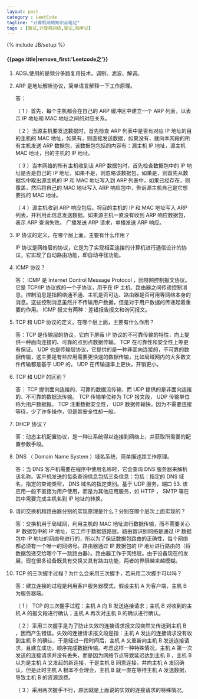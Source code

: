 ```yaml
---
layout: post
category : LeetCode
tagline: "计算机网络知识点笔记"
tags : [面试,计算机网络,笔记,随手记]
---
```

{% include JB/setup %}

<h4>{{page.title|remove_first:'Leetcode之'}}</h4>

1. ADSL使用的是频分多路复用技术。调制、滤波、解调。

2. ARP 是地址解析协议，简单语言解释一下工作原理。

	答：

	（ 1 ）首先，每个主机都会在自己的 ARP 缓冲区中建立一个 ARP 列表，以表示 IP 地址和 MAC 地址之间的对应关系。

	（ 2 ）当源主机要发送数据时，首先检查 ARP 列表中是否有对应 IP 地址的目的主机的 MAC 地址，如果有，则直接发送数据，如果没有，就向本网段的所有主机发送 ARP 数据包，该数据包包括的内容有：源主机 IP 地址，源主机 MAC 地址，目的主机的 IP 地址。

	（ 3 ）当本网络的所有主机收到该 ARP 数据包时，首先检查数据包中的 IP 地址是否是自己的 IP 地址，如果不是，则忽略该数据包，如果是，则首先从数据包中取出源主机的 IP 和 MAC 地址写入到 ARP 列表中，如果已经存在，则覆盖，然后将自己的 MAC 地址写入 ARP 响应包中，告诉源主机自己是它想要找的 MAC 地址。

	（ 4 ）源主机收到 ARP 响应包后。将目的主机的 IP 和 MAC 地址写入 ARP 列表，并利用此信息发送数据。如果源主机一直没有收到 ARP 响应数据包，表示 ARP 查询失败。
	广播发送 ARP 请求，单播发送 ARP 响应。  

3. IP 协议的定义，在哪个层上面，主要有什么作用？ 
	
	 IP 协议是网络层的协议，它是为了实现相互连接的计算机进行通信设计的协议，它实现了自动路由功能，即自动寻径功能。 

4. ICMP 协议？

	答： ICMP 是 Internet Control Message Protocol ，因特网控制报文协议。它是 TCP/IP 协议族的一个子协议，用于在 IP 主机、路由器之间传递控制消息。控制消息是指网络通不通、主机是否可达、路由器是否可用等网络本身的消息。这些控制消息虽然并不传输用户数据，但是对于用户数据的传递起着重要的作用。 ICMP 报文有两种：差错报告报文和询问报文。 

5. TCP 和 UDP 协议的定义，在哪个层上面，主要有什么作用？ 

	答：TCP 是传输层的协议，它向下屏蔽 IP 协议的不可靠传输的特性，向上提供一种面向连接的、可靠的点到点数据传输。 TCP 在可靠性和安全性上等更有保证。 UDP 也是传输层协议，它提供的是一种非面向连接的，不可靠的数据传输，这主要是有些应用需要更快速的数据传输，比如局域网内的大多数文件传输都是基于 UDP 的。 UDP 在传输速率上更快，开销更小。

8. TCP 和 UDP 的区别？

	答： TCP 提供面向连接的、可靠的数据流传输，而 UDP 提供的是非面向连接的、不可靠的数据流传输。 TCP 传输单位称为 TCP 报文段， UDP 传输单位称为用户数据报。 TCP 注重数据安全性， UDP 数据传输快，因为不需要连接等待，少了许多操作，但是其安全性却一般。 

6.  DHCP 协议？

	答：动态主机配置协议，是一种让系统得以连接到网络上，并获取所需要的配置参数手段。

7. DNS （ Domain Name System ）域名系统，简单描述其工作原理。

	答：当 DNS 客户机需要在程序中使用名称时，它会查询 DNS 服务器来解析该名称。客户机发送的每条查询信息包括三条信息：包括：指定的 DNS 域名，指定的查询类型， DNS 域名的指定类别。基于 UDP 服务，端口 53. 该应用一般不直接为用户使用，而是为其他应用服务，如 HTTP ， SMTP 等在其中需要完成主机名到 IP 地址的转换。

8. 请问交换机和路由器分别的实现原理是什么？分别在哪个层次上面实现的？

	答：交换机用于局域网，利用主机的 MAC 地址进行数据传输，而不需要关心 IP 数据包中的 IP 地址，它工作于数据链路层。路由器识别网络是通过 IP 数据包中 IP 地址的网络号进行的，所以为了保证数据包路由的正确性，每个网络都必须有一个唯一的网络号。路由器通过 IP 数据包的 IP 地址进行路由的（将数据包递交给哪个下一跳路由器）。路由器工作于网络层。由于设备现在的发展，现在很多设备既具有交换又具有路由功能，两者的界限越来越模糊。 

9. TCP 的三次握手过程？为什么会采用三次握手，若采用二次握手可以吗？

	答：建立连接的过程是利用客户服务器模式，假设主机 A 为客户端，主机 B 为服务器端。

	（ 1 ） TCP 的三次握手过程：主机 A 向 B 发送连接请求；主机 B 对收到的主机 A 的报文段进行确认；主机 A 再次对主机 B 的确认进行确认。

	（ 2 ）采用三次握手是为了防止失效的连接请求报文段突然又传送到主机 B ，因而产生错误。失效的连接请求报文段是指：主机 A 发出的连接请求没有收到主机 B 的确认，于是经过一段时间后，主机 A 又重新向主机 B 发送连接请求，且建立成功，顺序完成数据传输。考虑这样一种特殊情况，主机 A 第一次发送的连接请求并没有丢失，而是因为网络节点导致延迟达到主机 B ，主机 B 以为是主机 A 又发起的新连接，于是主机 B 同意连接，并向主机 A 发回确认，但是此时主机 A 根本不会理会，主机 B 就一直在等待主机 A 发送数据，导致主机 B 的资源浪费。

	（ 3 ）采用两次握手不行，原因就是上面说的实效的连接请求的特殊情况。 